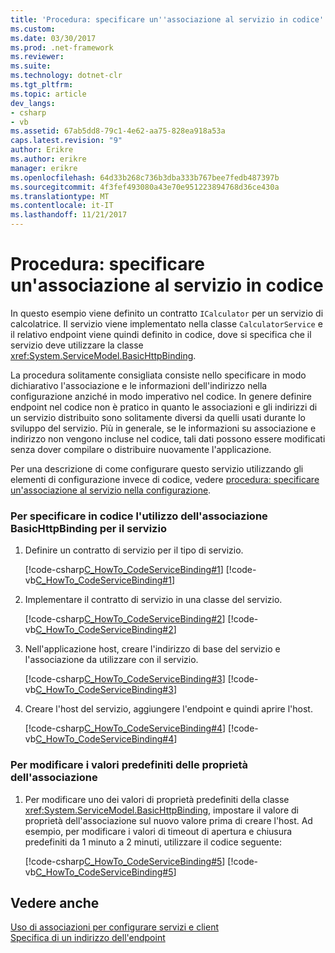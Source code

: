 ```yaml
---
title: 'Procedura: specificare un''associazione al servizio in codice'
ms.custom: 
ms.date: 03/30/2017
ms.prod: .net-framework
ms.reviewer: 
ms.suite: 
ms.technology: dotnet-clr
ms.tgt_pltfrm: 
ms.topic: article
dev_langs:
- csharp
- vb
ms.assetid: 67ab5dd8-79c1-4e62-aa75-828ea918a53a
caps.latest.revision: "9"
author: Erikre
ms.author: erikre
manager: erikre
ms.openlocfilehash: 64d33b268c736b3dba333b767bee7fedb487397b
ms.sourcegitcommit: 4f3fef493080a43e70e951223894768d36ce430a
ms.translationtype: MT
ms.contentlocale: it-IT
ms.lasthandoff: 11/21/2017
---
```

# <a name="how-to-specify-a-service-binding-in-code"></a>Procedura: specificare un'associazione al servizio in codice
In questo esempio viene definito un contratto `ICalculator` per un servizio di calcolatrice. Il servizio viene implementato nella classe `CalculatorService` e il relativo endpoint viene quindi definito in codice, dove si specifica che il servizio deve utilizzare la classe <xref:System.ServiceModel.BasicHttpBinding>.  
  
 La procedura solitamente consigliata consiste nello specificare in modo dichiarativo l'associazione e le informazioni dell'indirizzo nella configurazione anziché in modo imperativo nel codice. In genere definire endpoint nel codice non è pratico in quanto le associazioni e gli indirizzi di un servizio distribuito sono solitamente diversi da quelli usati durante lo sviluppo del servizio. Più in generale, se le informazioni su associazione e indirizzo non vengono incluse nel codice, tali dati possono essere modificati senza dover compilare o distribuire nuovamente l'applicazione.  
  
 Per una descrizione di come configurare questo servizio utilizzando gli elementi di configurazione invece di codice, vedere [procedura: specificare un'associazione al servizio nella configurazione](../../../docs/framework/wcf/how-to-specify-a-service-binding-in-configuration.md).  
  
### <a name="to-specify-in-code-to-use-the-basichttpbinding-for-the-service"></a>Per specificare in codice l'utilizzo dell'associazione BasicHttpBinding per il servizio  
  
1.  Definire un contratto di servizio per il tipo di servizio.  
  
     [!code-csharp[C_HowTo_CodeServiceBinding#1](../../../samples/snippets/csharp/VS_Snippets_CFX/c_howto_codeservicebinding/cs/source.cs#1)]
     [!code-vb[C_HowTo_CodeServiceBinding#1](../../../samples/snippets/visualbasic/VS_Snippets_CFX/c_howto_codeservicebinding/vb/source.vb#1)]  
  
2.  Implementare il contratto di servizio in una classe del servizio.  
  
     [!code-csharp[C_HowTo_CodeServiceBinding#2](../../../samples/snippets/csharp/VS_Snippets_CFX/c_howto_codeservicebinding/cs/source.cs#2)]
     [!code-vb[C_HowTo_CodeServiceBinding#2](../../../samples/snippets/visualbasic/VS_Snippets_CFX/c_howto_codeservicebinding/vb/source.vb#2)]  
  
3.  Nell'applicazione host, creare l'indirizzo di base del servizio e l'associazione da utilizzare con il servizio.  
  
     [!code-csharp[C_HowTo_CodeServiceBinding#3](../../../samples/snippets/csharp/VS_Snippets_CFX/c_howto_codeservicebinding/cs/source.cs#3)]
     [!code-vb[C_HowTo_CodeServiceBinding#3](../../../samples/snippets/visualbasic/VS_Snippets_CFX/c_howto_codeservicebinding/vb/source.vb#3)]  
  
4.  Creare l'host del servizio, aggiungere l'endpoint e quindi aprire l'host.  
  
     [!code-csharp[C_HowTo_CodeServiceBinding#4](../../../samples/snippets/csharp/VS_Snippets_CFX/c_howto_codeservicebinding/cs/source.cs#4)]
     [!code-vb[C_HowTo_CodeServiceBinding#4](../../../samples/snippets/visualbasic/VS_Snippets_CFX/c_howto_codeservicebinding/vb/source.vb#4)]  
  
### <a name="to-modify-the-default-values-of-the-binding-properties"></a>Per modificare i valori predefiniti delle proprietà dell'associazione  
  
1.  Per modificare uno dei valori di proprietà predefiniti della classe <xref:System.ServiceModel.BasicHttpBinding>, impostare il valore di proprietà dell'associazione sul nuovo valore prima di creare l'host. Ad esempio, per modificare i valori di timeout di apertura e chiusura predefiniti da 1 minuto a 2 minuti, utilizzare il codice seguente:  
  
     [!code-csharp[C_HowTo_CodeServiceBinding#5](../../../samples/snippets/csharp/VS_Snippets_CFX/c_howto_codeservicebinding/cs/source.cs#5)]
     [!code-vb[C_HowTo_CodeServiceBinding#5](../../../samples/snippets/visualbasic/VS_Snippets_CFX/c_howto_codeservicebinding/vb/source.vb#5)]  
  
## <a name="see-also"></a>Vedere anche  
 [Uso di associazioni per configurare servizi e client](../../../docs/framework/wcf/using-bindings-to-configure-services-and-clients.md)  
 [Specifica di un indirizzo dell'endpoint](../../../docs/framework/wcf/specifying-an-endpoint-address.md)
